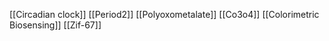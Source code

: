 [[Circadian clock]]
[[Period2]]
[[Polyoxometalate]]
[[Co3o4]]
[[Colorimetric Biosensing]]
[[Zif-67]]
